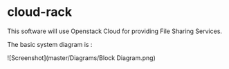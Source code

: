 cloud-rack
==========

This software will use Openstack Cloud for providing File Sharing Services.

The basic system diagram is :

![Screenshot](master/Diagrams/Block Diagram.png)
